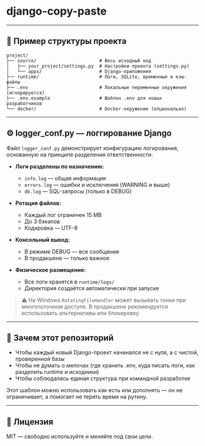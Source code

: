 # django-copy-paste

---

## 📁 Пример структуры проекта

```
project/
├── source/                       # Весь исходный код
│   ├── your_project/settings.py  # Настройки проекта (settings.py)
│   └── apps/                     # Django-приложения
├── runtime/                      # Логи, SQLite, временные и кэш-файлы
├── .env                          # Локальные переменные окружения (игнорируется)
├── .env.example                  # Шаблон .env для новых разработчиков
└── docker/                       # Docker-окружение (опционально)
```

---

## ⚙ logger_conf.py — логгирование Django

Файл `logger_conf.py` демонстрирует конфигурацию логирования, основанную на принципе разделения ответственности:

* **Логи разделены по назначению:**

  * `info.log` — общая информация
  * `errors.log` — ошибки и исключения (WARNING и выше)
  * `db.log` — SQL-запросы (только в DEBUG)

* **Ротация файлов:**

  * Каждый лог ограничен 15 MB
  * До 3 бэкапов
  * Кодировка — UTF-8

* **Консольный вывод:**

  * В режиме DEBUG — все сообщения
  * В продакшене — только важное

* **Физическое размещение:**

  * Все логи хранятся в `runtime/logs/`
  * Директория создаётся автоматически при запуске

> ⚠ На Windows `RotatingFileHandler` может вызывать гонки при многопоточном доступе. В продакшене рекомендуется использовать альтернативы или блокировку.

---

## 🤍 Зачем этот репозиторий

* Чтобы каждый новый Django-проект начинался не с нуля, а с чистой, проверенной базы
* Чтобы не думать о мелочах (где хранить .env, куда писать логи, как разделить runtime и исходники)
* Чтобы соблюдалась единая структура при командной разработке

Этот шаблон можно использовать как есть или дополнять — он не ограничивает, а помогает не терять время на рутину.

---

## 🪪 Лицензия

MIT — свободно используйте и меняйте под свои цели.

